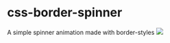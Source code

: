 # css-border-spinner
A simple spinner animation made with border-styles
![](http://i.imgur.com/YiQwc6i.jpg)

